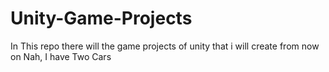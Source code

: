 # Unity-Game-Projects
In This repo there will the game projects of unity that i will create from now on
Nah, I have Two Cars
